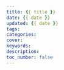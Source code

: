 ```yaml
---
title: {{ title }}
date: {{ date }}
updated: {{ date }}
tags:
categories:
cover:
keywords:
description:
toc_number: false
---
```

